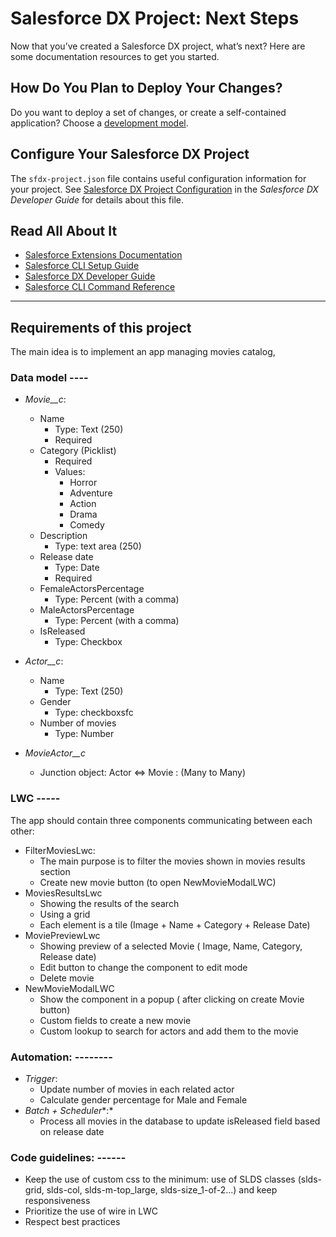 # Salesforce DX Project: Next Steps

Now that you’ve created a Salesforce DX project, what’s next? Here are some documentation resources to get you started.

## How Do You Plan to Deploy Your Changes?

Do you want to deploy a set of changes, or create a self-contained application? Choose a [development model](https://developer.salesforce.com/tools/vscode/en/user-guide/development-models).

## Configure Your Salesforce DX Project

The `sfdx-project.json` file contains useful configuration information for your project. See [Salesforce DX Project Configuration](https://developer.salesforce.com/docs/atlas.en-us.sfdx_dev.meta/sfdx_dev/sfdx_dev_ws_config.htm) in the _Salesforce DX Developer Guide_ for details about this file.

## Read All About It

- [Salesforce Extensions Documentation](https://developer.salesforce.com/tools/vscode/)
- [Salesforce CLI Setup Guide](https://developer.salesforce.com/docs/atlas.en-us.sfdx_setup.meta/sfdx_setup/sfdx_setup_intro.htm)
- [Salesforce DX Developer Guide](https://developer.salesforce.com/docs/atlas.en-us.sfdx_dev.meta/sfdx_dev/sfdx_dev_intro.htm)
- [Salesforce CLI Command Reference](https://developer.salesforce.com/docs/atlas.en-us.sfdx_cli_reference.meta/sfdx_cli_reference/cli_reference.htm)
--------
## Requirements of this project

The main idea is to implement an app managing movies catalog,

### Data model ----

* *Movie__c*: 
    * Name 
        * Type: Text (250)
        * Required
    * Category (Picklist)
        * Required
        * Values:
            * Horror
            * Adventure
            * Action
            * Drama
            * Comedy
    * Description 
        * Type: text area (250)
    * Release date 
        * Type: Date
        * Required
    * FemaleActorsPercentage 
        * Type: Percent (with a comma)
    * MaleActorsPercentage
        * Type: Percent (with a comma)
    * IsReleased 
        * Type: Checkbox
* *Actor__c*:
    * Name
        * Type: Text (250)
    * Gender 
        * Type: checkboxsfc
    * Number of movies
        * Type: Number

* *MovieActor__c*
    * Junction object: Actor <=> Movie : (Many to Many)


### LWC -----

The app should contain three components communicating between each other:

* FilterMoviesLwc: 
    * The main purpose is to filter the movies shown in movies results section
    * Create new movie button (to open NewMovieModalLWC) 
* MoviesResultsLwc
    * Showing the results of the search
    * Using a grid
    * Each element is a tile (Image + Name + Category + Release Date)
* MoviePreviewLwc
    * Showing preview of a selected Movie ( Image, Name, Category, Release date)
    * Edit button to change the component to edit mode 
    * Delete movie
* NewMovieModalLWC
    * Show the component in a popup ( after clicking on create Movie button)
    * Custom fields to create a new movie
    * Custom lookup to search for actors and add them to the movie

### Automation: --------

* *Trigger*: 
    * Update number of movies in each related actor
    * Calculate gender percentage for Male and Female
* *Batch + Scheduler**:* 
    * Process all movies in the database to update isReleased field based on release date 

### Code guidelines: ------

* Keep the use of custom css to the minimum: use of SLDS classes (slds-grid, slds-col, slds-m-top_large, slds-size_1-of-2...) and keep responsiveness
* Prioritize the use of wire in LWC 
* Respect best practices